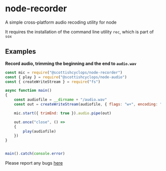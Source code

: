 # node-recorder

A simple cross-platform audio recoding utility for node

It requires the installation of the command line utility `rec`, which is part of `sox`

## Examples

__Record audio, trimming the beginning and the end to `audio.wav`__

```javascript
const mic = require("@scottishcyclops/node-recorder")
const { play } = require("@scottishcyclops/node-audio")
const { createWriteStream } = require("fs")

async function main()
{
    const audiofile = __dirname + "/audio.wav"
    const out = createWriteStream(audiofile, { flags: "w+", encoding: "binary" })

    mic.start({ trimEnd: true }).audio.pipe(out)

    out.once("close", () =>
    {
        play(audiofile)
    })
}


main().catch(console.error)
```

Please report any bugs [here](https://github.com/ScottishCyclops/node-recorder/issues)
